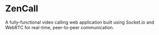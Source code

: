 # ZenCall
A fully-functional video calling web application built using Socket.io and WebRTC for real-time, peer-to-peer communication.
